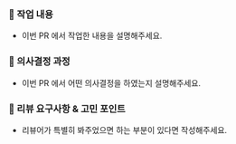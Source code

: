 ### 📝 작업 내용
- 이번 PR 에서 작업한 내용을 설명해주세요.

### 🌊 의사결정 과정
- 이번 PR 에서 어떤 의사결정을 하였는지 설명해주세요.

### 💬 리뷰 요구사항 & 고민 포인트
- 리뷰어가 특별히 봐주었으면 하는 부분이 있다면 작성해주세요.
